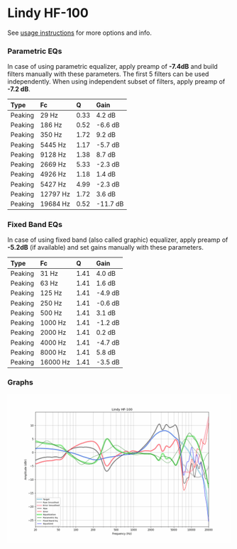 # Lindy HF-100
See [usage instructions](https://github.com/jaakkopasanen/AutoEq#usage) for more options and info.

### Parametric EQs
In case of using parametric equalizer, apply preamp of **-7.4dB** and build filters manually
with these parameters. The first 5 filters can be used independently.
When using independent subset of filters, apply preamp of **-7.2 dB**.

| Type    | Fc       |    Q | Gain     |
|:--------|:---------|:-----|:---------|
| Peaking | 29 Hz    | 0.33 | 4.2 dB   |
| Peaking | 186 Hz   | 0.52 | -6.6 dB  |
| Peaking | 350 Hz   | 1.72 | 9.2 dB   |
| Peaking | 5445 Hz  | 1.17 | -5.7 dB  |
| Peaking | 9128 Hz  | 1.38 | 8.7 dB   |
| Peaking | 2669 Hz  | 5.33 | -2.3 dB  |
| Peaking | 4926 Hz  | 1.18 | 1.4 dB   |
| Peaking | 5427 Hz  | 4.99 | -2.3 dB  |
| Peaking | 12797 Hz | 1.72 | 3.6 dB   |
| Peaking | 19684 Hz | 0.52 | -11.7 dB |

### Fixed Band EQs
In case of using fixed band (also called graphic) equalizer, apply preamp of **-5.2dB**
(if available) and set gains manually with these parameters.

| Type    | Fc       |    Q | Gain    |
|:--------|:---------|:-----|:--------|
| Peaking | 31 Hz    | 1.41 | 4.0 dB  |
| Peaking | 63 Hz    | 1.41 | 1.6 dB  |
| Peaking | 125 Hz   | 1.41 | -4.9 dB |
| Peaking | 250 Hz   | 1.41 | -0.6 dB |
| Peaking | 500 Hz   | 1.41 | 3.1 dB  |
| Peaking | 1000 Hz  | 1.41 | -1.2 dB |
| Peaking | 2000 Hz  | 1.41 | 0.2 dB  |
| Peaking | 4000 Hz  | 1.41 | -4.7 dB |
| Peaking | 8000 Hz  | 1.41 | 5.8 dB  |
| Peaking | 16000 Hz | 1.41 | -3.5 dB |

### Graphs
![](./Lindy%20HF-100.png)